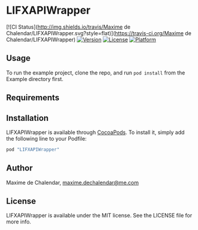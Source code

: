 # LIFXAPIWrapper

[![CI Status](http://img.shields.io/travis/Maxime de Chalendar/LIFXAPIWrapper.svg?style=flat)](https://travis-ci.org/Maxime de Chalendar/LIFXAPIWrapper)
[![Version](https://img.shields.io/cocoapods/v/LIFXAPIWrapper.svg?style=flat)](http://cocoapods.org/pods/LIFXAPIWrapper)
[![License](https://img.shields.io/cocoapods/l/LIFXAPIWrapper.svg?style=flat)](http://cocoapods.org/pods/LIFXAPIWrapper)
[![Platform](https://img.shields.io/cocoapods/p/LIFXAPIWrapper.svg?style=flat)](http://cocoapods.org/pods/LIFXAPIWrapper)

## Usage

To run the example project, clone the repo, and run `pod install` from the Example directory first.

## Requirements

## Installation

LIFXAPIWrapper is available through [CocoaPods](http://cocoapods.org). To install
it, simply add the following line to your Podfile:

```ruby
pod "LIFXAPIWrapper"
```

## Author

Maxime de Chalendar, maxime.dechalendar@me.com

## License

LIFXAPIWrapper is available under the MIT license. See the LICENSE file for more info.
